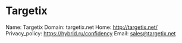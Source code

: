
# Targetix

Name: Targetix
Domain: targetix.net
Home: http://targetix.net/
Privacy_policy: https://hybrid.ru/confidency
Email: sales@targetix.net
